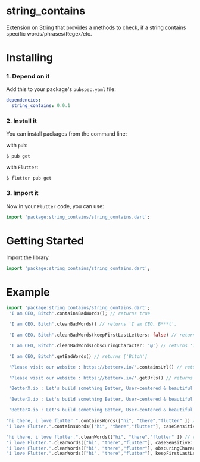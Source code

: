 # string_contains

Extension on String that provides a methods to check, if a string contains specific words/phrases/Regex/etc.

# Installing

### 1. Depend on it

Add this to your package's `pubspec.yaml` file:

```yaml
dependencies:
  string_contains: 0.0.1
```

### 2. Install it

You can install packages from the command line:

with `pub`:

```
$ pub get
```

with `Flutter`:

```
$ flutter pub get
```

### 3. Import it

Now in your `Flutter` code, you can use:

```dart
import 'package:string_contains/string_contains.dart';
```

# Getting Started

Import the library.

```dart
import 'package:string_contains/string_contains.dart';
```

# Example

```dart
import 'package:string_contains/string_contains.dart';
 'I am CEO, Bitch'.containsBadWords(); // returns true

 'I am CEO, Bitch'.cleanBadWords() // returns 'I am CEO, B***t'.

 'I am CEO, Bitch'.cleanBadWords(keepFirstLastLetters: false) // returns 'I am CEO, *****'.

 'I am CEO, Bitch'.cleanBadWords(obscuringCharacter: '@') // returns 'I am CEO, B@@@h'.

 'I am CEO, Bitch'.getBadWords() // returns ['Bitch']

 'Please visit our website : https://betterx.io/'.containsUrl() // returns true

 'Please visit our website : https://betterx.io/'.getUrls() // returns ['https://betterx.io/']

 "BetterX.io : Let's build something Better, User-centered & beautiful together\n for more info contact us at : info@betterx.io".containsEmail() // returns true

 "BetterX.io : Let's build something Better, User-centered & beautiful together\n for more info contact us at : info@betterx.io".getEmails() // returns ['betterx.io']

 "BetterX.io : Let's build something Better, User-centered & beautiful together\n for more info contact us at : info@betterx.io".hideEmails() // returns "BetterX.io : Let's build something Better, User-centered & beautiful together\n for more info contact us at : in**@betterx.io

```

```dart
"hi there, i love flutter.".containsWords(["hi", "there","flutter" ]) // returns true
"i love Flutter.".containsWords(["hi", "there","flutter"], caseSensitive: true) // returns false
```

```dart
"hi there, i love flutter.".cleanWords(["hi", "there","flutter" ]) // returns "**, t***e, i love F*****r."
"i love Flutter.".cleanWords(["hi", "there","flutter"], caseSensitive: true) // returns "i love Flutter."
"i love Flutter.".cleanWords(["hi", "there","flutter"], obscuringCharacter: '#') // returns "i love F#####r."
"i love Flutter.".cleanWords(["hi", "there","flutter"], keepFirstLastLetters: false) // returns "i love *******."
```